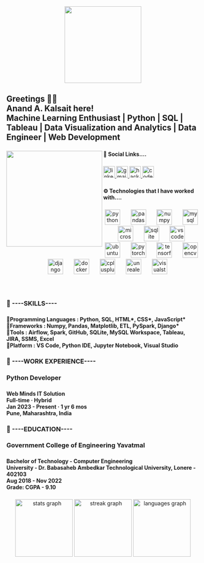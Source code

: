 <div align="center">
  <img height="200" src="https://media.licdn.com/dms/image/D4D16AQFTrvakknq70Q/profile-displaybackgroundimage-shrink_350_1400/0/1719347394957?e=1724889600&v=beta&t=ERCX0KuPtpQMSR7B9_nLw0W1QJO9z4yfSP6KGIDoxUk"  />
</div>

###

<h2 align="left">Greetings 👋🏻<br>Anand A. Kalsait here!<br>Machine Learning Enthusiast | Python | SQL | Tableau | Data Visualization and Analytics | Data Engineer | Web Development</h2>

###

<img align="left" height="250" src="https://media.licdn.com/dms/image/D4D03AQHp5aqnAD5VFA/profile-displayphoto-shrink_200_200/0/1719037780580?e=1724889600&v=beta&t=6p-6mOoJ4QvGDSVnxKcvWK-KUwutT64ordImPOZFCxQ"  />

###

<h4 align="left">🔗    Social Links....</h4>

###

<div align="left">
  <a href="https://www.linkedin.com/in/anand-kalsait" target="_blank">
    <img src="https://img.shields.io/static/v1?message=LinkedIn&logo=linkedin&label=&color=0077B5&logoColor=white&labelColor=&style=for-the-badge" height="30" alt="linkedin logo"  />
  </a>
  <a href="https://mail.google.com/mail/u/1/?to=aakalsait@gmail.com&su=SUBJECT&body=BODY&fs=1&tf=cm" target="_blank">
    <img src="https://img.shields.io/static/v1?message=Gmail&logo=gmail&label=&color=D14836&logoColor=white&labelColor=&style=for-the-badge" height="30" alt="gmail logo"  />
  </a>
  <a href="https://www.hackerrank.com/profile/anandkalsait" target="_blank">
    <img src="https://img.shields.io/static/v1?message=HackerRank&logo=hackerrank&label=&color=2EC866&logoColor=white&labelColor=&style=for-the-badge" height="30" alt="hackerrank logo"  />
  </a>
  <a href="https://drive.google.com/file/d/1OR9WPtv-hpM0iBzp0LQQ0Sqso-xT_a1X/view?usp=sharing" target="_blank">
    <img src="https://img.shields.io/static/v1?message=RESUME&logo=codesandbox&label=&color=048EFF&logoColor=DBDBDB&labelColor=&style=for-the-badge" height="30" alt="codesandbox logo"  />
  </a>
</div>

###

<h4 align="left">⚙️    Technologies that I have worked with....</h4>

###

<div align="center">
  <img src="https://cdn.jsdelivr.net/gh/devicons/devicon/icons/python/python-original.svg" height="40" alt="python logo"  />
  <img width="20" />
  <img src="https://cdn.jsdelivr.net/gh/devicons/devicon/icons/pandas/pandas-original.svg" height="40" alt="pandas logo"  />
  <img width="20" />
  <img src="https://cdn.jsdelivr.net/gh/devicons/devicon/icons/numpy/numpy-original.svg" height="40" alt="numpy logo"  />
  <img width="20" />
  <img src="https://skillicons.dev/icons?i=mysql" height="40" alt="mysql logo"  />
  <img width="20" />
  <img src="https://cdn.jsdelivr.net/gh/devicons/devicon/icons/microsoftsqlserver/microsoftsqlserver-plain.svg" height="40" alt="microsoftsqlserver logo"  />
  <img width="20" />
  <img src="https://cdn.jsdelivr.net/gh/devicons/devicon/icons/sqlite/sqlite-original.svg" height="40" alt="sqlite logo"  />
  <img width="20" />
  <img src="https://cdn.simpleicons.org/visualstudiocode/007ACC" height="40" alt="vscode logo"  />
  <img width="20" />
  <img src="https://cdn.simpleicons.org/ubuntu/E95420" height="40" alt="ubuntu logo"  />
  <img width="20" />
  <img src="https://cdn.jsdelivr.net/gh/devicons/devicon/icons/pytorch/pytorch-original.svg" height="40" alt="pytorch logo"  />
  <img width="20" />
  <img src="https://cdn.jsdelivr.net/gh/devicons/devicon/icons/tensorflow/tensorflow-original.svg" height="40" alt="tensorflow logo"  />
  <img width="20" />
  <img src="https://cdn.jsdelivr.net/gh/devicons/devicon/icons/opencv/opencv-original.svg" height="40" alt="opencv logo"  />
  <img width="20" />
  <img src="https://cdn.jsdelivr.net/gh/devicons/devicon/icons/django/django-plain.svg" height="40" alt="django logo"  />
  <img width="20" />
  <img src="https://cdn.jsdelivr.net/gh/devicons/devicon/icons/docker/docker-original.svg" height="40" alt="docker logo"  />
  <img width="20" />
  <img src="https://cdn.jsdelivr.net/gh/devicons/devicon/icons/cplusplus/cplusplus-original.svg" height="40" alt="cplusplus logo"  />
  <img width="20" />
  <img src="https://skillicons.dev/icons?i=unreal" height="40" alt="unrealengine logo"  />
  <img width="20" />
  <img src="https://cdn.simpleicons.org/visualstudio/5C2D91" height="40" alt="visualstudio logo"  />
</div>

###
<br clear>
<h3 align="left">🏢    ----SKILLS----</h3>

###

<h4 align="left">🌟Programming Languages : 	Python, SQL, HTML*, CSS*, JavaScript*<br>🌟Frameworks :  		Numpy, Pandas, Matplotlib, ETL, PySpark, Django*<br>🌟Tools : 			Airflow, Spark, GitHub, SQLite, MySQL Workspace, Tableau, JIRA, SSMS, Excel<br>🌟Platform :			VS Code, Python IDE, Jupyter Notebook, Visual Studio</h4>

###

<h3 align="left">🏢    ----WORK EXPERIENCE----</h3>

###

<h3 align="left">Python Developer</h3>

###

<h4 align="left">Web Minds IT Solution<br>Full-time · Hybrid<br> Jan 2023 - Present · 1 yr 6 mos<br>Pune, Maharashtra, India </h4>

###

<h3 align="left">🏢    ----EDUCATION----</h3>

###

<h3 align="left">Government College of Engineering Yavatmal</h3>

###

<h4 align="left">Bachelor of Technology - Computer Engineering<br>University - Dr. Babasaheb Ambedkar Technological University, Lonere - 402103<br>Aug 2018 - Nov 2022<br>Grade: CGPA - 9.10</h4>

###

<div align="center">
  <img src="https://github-readme-stats.vercel.app/api?username=anand-kalsait&hide_title=false&hide_rank=true&show_icons=true&include_all_commits=true&count_private=true&disable_animations=false&theme=dark&locale=en&hide_border=true" height="150" alt="stats graph"  />
  <img src="https://streak-stats.demolab.com?user=anand-kalsait&locale=en&mode=daily&theme=dark&hide_border=true&border_radius=5" height="150" alt="streak graph"  />
  <img src="https://github-readme-stats.vercel.app/api/top-langs?username=anand-kalsait&locale=en&hide_title=false&layout=compact&card_width=320&langs_count=5&theme=dark&hide_border=true" height="150" alt="languages graph"  />
</div>

###
